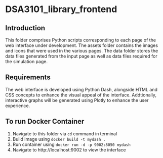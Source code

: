 # DSA3101_library_frontend

## Introduction
This folder comprises Python scripts corresponding to each page of the web interface under development. The assets folder contains the images and icons that were used in the various pages. The data folder stores the data files generated from the input page as well as data files required for the simulation page.

## Requirements
The web interface is developed using Python Dash, alongside HTML and CSS concepts to enhance the visual appeal of the interface. Addtionally, interactive graphs will be generated using Plotly to enhance the user experience. 

## To run Docker Container 
1. Navigate to this folder via `cd` command in terminal
2. Build image using `docker build -t mydash .`
3. Run container using `docker run -d -p 9002:8050 mydash`
4. Navigate to http://localhost:9002 to view the interface

 
